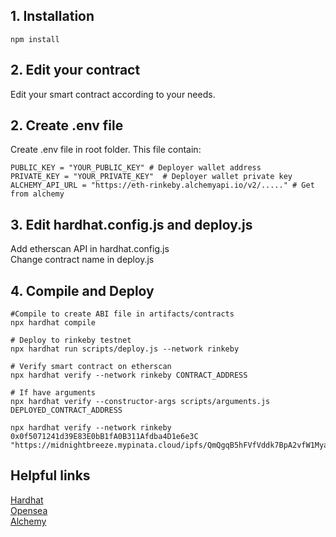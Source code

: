 ## 1. Installation

```shell
npm install
```

## 2. Edit your contract
Edit your smart contract according to your needs.

## 2. Create .env file
Create .env file in root folder. This file contain:

```shell
PUBLIC_KEY = "YOUR_PUBLIC_KEY" # Deployer wallet address
PRIVATE_KEY = "YOUR_PRIVATE_KEY"  # Deployer wallet private key
ALCHEMY_API_URL = "https://eth-rinkeby.alchemyapi.io/v2/....." # Get from alchemy
```

## 3. Edit hardhat.config.js and deploy.js
Add etherscan API in hardhat.config.js\
Change contract name in deploy.js

## 4. Compile and Deploy
```shell
#Compile to create ABI file in artifacts/contracts
npx hardhat compile

# Deploy to rinkeby testnet
npx hardhat run scripts/deploy.js --network rinkeby 

# Verify smart contract on etherscan
npx hardhat verify --network rinkeby CONTRACT_ADDRESS 

# If have arguments
npx hardhat verify --constructor-args scripts/arguments.js DEPLOYED_CONTRACT_ADDRESS

npx hardhat verify --network rinkeby 0x0f5071241d39E83E0bB1fA0B311Afdba4D1e6e3C "https://midnightbreeze.mypinata.cloud/ipfs/QmQgqB5hFVfVddk7BpA2vfW1MyaFhHrZpvjKyc3DKpM3iv/"

```

## Helpful links
[Hardhat](https://hardhat.org/getting-started/)\
[Opensea](https://docs.opensea.io/docs/getting-started-1)\
[Alchemy](https://docs.alchemy.com/alchemy/tutorials/how-to-create-an-nft)
